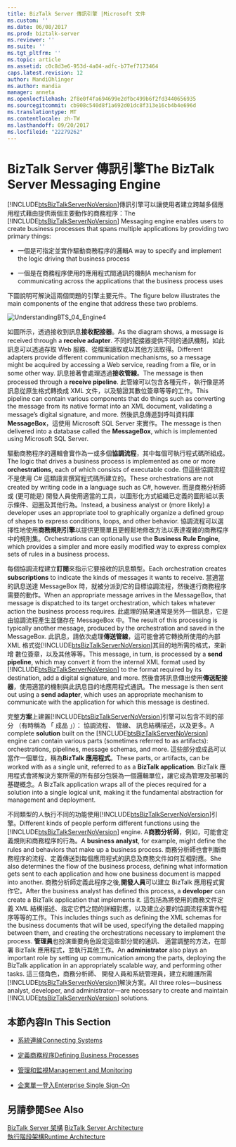 ```yaml
---
title: BizTalk Server 傳訊引擎 |Microsoft 文件
ms.custom: ''
ms.date: 06/08/2017
ms.prod: biztalk-server
ms.reviewer: ''
ms.suite: ''
ms.tgt_pltfrm: ''
ms.topic: article
ms.assetid: c0c8d3e6-953d-4a04-adfc-b77ef7173464
caps.latest.revision: 12
author: MandiOhlinger
ms.author: mandia
manager: anneta
ms.openlocfilehash: 2f8e0f4fa694699e2dfbc499b6f2fd3440656935
ms.sourcegitcommit: cb908c540d8f1a692d01dc8f313e16cb4b4e696d
ms.translationtype: MT
ms.contentlocale: zh-TW
ms.lasthandoff: 09/20/2017
ms.locfileid: "22279262"
---
```

# <a name="the-biztalk-server-messaging-engine"></a><span data-ttu-id="e6f22-102">BizTalk Server 傳訊引擎</span><span class="sxs-lookup"><span data-stu-id="e6f22-102">The BizTalk Server Messaging Engine</span></span>
<span data-ttu-id="e6f22-103">[!INCLUDE[btsBizTalkServerNoVersion](../includes/btsbiztalkservernoversion-md.md)]傳訊引擎可以讓使用者建立跨越多個應用程式藉由提供兩個主要動作的商務程序：</span><span class="sxs-lookup"><span data-stu-id="e6f22-103">The [!INCLUDE[btsBizTalkServerNoVersion](../includes/btsbiztalkservernoversion-md.md)] Messaging engine enables users to create business processes that spans multiple applications by providing two primary things:</span></span>  
  
-   <span data-ttu-id="e6f22-104">一個是可指定並實作驅動商務程序的邏輯</span><span class="sxs-lookup"><span data-stu-id="e6f22-104">A way to specify and implement the logic driving that business process</span></span>  
  
-   <span data-ttu-id="e6f22-105">一個是在商務程序使用的應用程式間通訊的機制</span><span class="sxs-lookup"><span data-stu-id="e6f22-105">A mechanism for communicating across the applications that the business process uses</span></span>  
  
 <span data-ttu-id="e6f22-106">下圖說明可解決這兩個問題的引擎主要元件。</span><span class="sxs-lookup"><span data-stu-id="e6f22-106">The figure below illustrates the main components of the engine that address these two problems.</span></span>  
  
 ![](../core/media/understandingbts-04-engine4.gif "UnderstandingBTS_04_Engine4")  
  
 <span data-ttu-id="e6f22-107">如圖所示，透過接收到訊息**接收配接器**。</span><span class="sxs-lookup"><span data-stu-id="e6f22-107">As the diagram shows, a message is received through a **receive adapter**.</span></span> <span data-ttu-id="e6f22-108">不同的配接器提供不同的通訊機制，如此訊息可以透過存取 Web 服務、從檔案讀取或以其他方法取得。</span><span class="sxs-lookup"><span data-stu-id="e6f22-108">Different adapters provide different communication mechanisms, so a message might be acquired by accessing a Web service, reading from a file, or in some other way.</span></span> <span data-ttu-id="e6f22-109">訊息接著會處理透過**接收管線**。</span><span class="sxs-lookup"><span data-stu-id="e6f22-109">The message is then processed through a **receive pipeline**.</span></span> <span data-ttu-id="e6f22-110">此管線可以包含各種元件，執行像是將訊息從原生格式轉換成 XML 文件，以及驗證其數位簽章等等的工作。</span><span class="sxs-lookup"><span data-stu-id="e6f22-110">This pipeline can contain various components that do things such as converting the message from its native format into an XML document, validating a message’s digital signature, and more.</span></span> <span data-ttu-id="e6f22-111">然後訊息傳遞到呼叫資料庫**MessageBox**，這使用 Microsoft SQL Server 來實作。</span><span class="sxs-lookup"><span data-stu-id="e6f22-111">The message is then delivered into a database called the **MessageBox**, which is implemented using Microsoft SQL Server.</span></span>  
  
 <span data-ttu-id="e6f22-112">驅動商務程序的邏輯會實作為一或多個**協調流程**，其中每個可執行程式碼所組成。</span><span class="sxs-lookup"><span data-stu-id="e6f22-112">The logic that drives a business process is implemented as one or more **orchestrations**, each of which consists of executable code.</span></span> <span data-ttu-id="e6f22-113">但這些協調流程不是使用 C# 這類語言撰寫程式碼所建立的。</span><span class="sxs-lookup"><span data-stu-id="e6f22-113">These orchestrations are not created by writing code in a language such as C#, however.</span></span> <span data-ttu-id="e6f22-114">而是商務分析師或 (更可能是) 開發人員使用適當的工具，以圖形化方式組織已定義的圖形組以表示條件、迴圈及其他行為。</span><span class="sxs-lookup"><span data-stu-id="e6f22-114">Instead, a business analyst or (more likely) a developer uses an appropriate tool to graphically organize a defined group of shapes to express conditions, loops, and other behavior.</span></span> <span data-ttu-id="e6f22-115">協調流程可以選擇性地使用**商務規則引擎**以提供更簡單且更輕鬆地修改方法以表達複雜的商務程序中的規則集。</span><span class="sxs-lookup"><span data-stu-id="e6f22-115">Orchestrations can optionally use the **Business Rule Engine**, which provides a simpler and more easily modified way to express complex sets of rules in a business process.</span></span>  
  
 <span data-ttu-id="e6f22-116">每個協調流程建立**訂閱**來指示它要接收的訊息類型。</span><span class="sxs-lookup"><span data-stu-id="e6f22-116">Each orchestration creates **subscriptions** to indicate the kinds of messages it wants to receive.</span></span> <span data-ttu-id="e6f22-117">當適當的訊息送達 MessageBox 時，就被分派到它的目標協調流程，然後進行商務程序需要的動作。</span><span class="sxs-lookup"><span data-stu-id="e6f22-117">When an appropriate message arrives in the MessageBox, that message is dispatched to its target orchestration, which takes whatever action the business process requires.</span></span> <span data-ttu-id="e6f22-118">此處理的結果通常是另外一個訊息，它是由協調流程產生並儲存在 MessageBox 中。</span><span class="sxs-lookup"><span data-stu-id="e6f22-118">The result of this processing is typically another message, produced by the orchestration and saved in the MessageBox.</span></span> <span data-ttu-id="e6f22-119">此訊息，請依次處理**傳送管線**，這可能會將它轉換所使用的內部 XML 格式從[!INCLUDE[btsBizTalkServerNoVersion](../includes/btsbiztalkservernoversion-md.md)]其目的地所需的格式，來新增 數位簽章，以及其他等等。</span><span class="sxs-lookup"><span data-stu-id="e6f22-119">This message, in turn, is processed by a **send pipeline**, which may convert it from the internal XML format used by [!INCLUDE[btsBizTalkServerNoVersion](../includes/btsbiztalkservernoversion-md.md)] to the format required by its destination, add a digital signature, and more.</span></span> <span data-ttu-id="e6f22-120">然後會將訊息傳出使用**傳送配接器**，使用適當的機制與此訊息目的地應用程式通訊。</span><span class="sxs-lookup"><span data-stu-id="e6f22-120">The message is then sent out using a **send adapter**, which uses an appropriate mechanism to communicate with the application for which this message is destined.</span></span>  
  
 <span data-ttu-id="e6f22-121">完整**方案**上建置[!INCLUDE[btsBizTalkServerNoVersion](../includes/btsbiztalkservernoversion-md.md)]引擎可以包含不同的部分 （有時稱為 「 成品 」）： 協調流程、 管線、 訊息結構描述，以及更多。</span><span class="sxs-lookup"><span data-stu-id="e6f22-121">A complete **solution** built on the [!INCLUDE[btsBizTalkServerNoVersion](../includes/btsbiztalkservernoversion-md.md)] engine can contain various parts (sometimes referred to as artifacts): orchestrations, pipelines, message schemas, and more.</span></span> <span data-ttu-id="e6f22-122">這些部分或成品可以當作一個單位，稱為**BizTalk 應用程式**。</span><span class="sxs-lookup"><span data-stu-id="e6f22-122">These parts, or artifacts, can be worked with as a single unit, referred to as a **BizTalk application**.</span></span> <span data-ttu-id="e6f22-123">BizTalk 應用程式會將解決方案所需的所有部分包裝為一個邏輯單位，讓它成為管理及部署的基礎概念。</span><span class="sxs-lookup"><span data-stu-id="e6f22-123">A BizTalk application wraps all of the pieces required for a solution into a single logical unit, making it the fundamental abstraction for management and deployment.</span></span>  
  
 <span data-ttu-id="e6f22-124">不同類型的人執行不同的功能使用[!INCLUDE[btsBizTalkServerNoVersion](../includes/btsbiztalkservernoversion-md.md)]引擎。</span><span class="sxs-lookup"><span data-stu-id="e6f22-124">Different kinds of people perform different functions using the [!INCLUDE[btsBizTalkServerNoVersion](../includes/btsbiztalkservernoversion-md.md)] engine.</span></span> <span data-ttu-id="e6f22-125">A**商務分析師**，例如，可能會定義規則和商務程序的行為。</span><span class="sxs-lookup"><span data-stu-id="e6f22-125">A **business analyst**, for example, might define the rules and behaviors that make up a business process.</span></span> <span data-ttu-id="e6f22-126">商務分析師也會判斷商務程序的流程、定義傳送到每個應用程式的訊息及商務文件如何互相對應。</span><span class="sxs-lookup"><span data-stu-id="e6f22-126">She also determines the flow of the business process, defining what information gets sent to each application and how one business document is mapped into another.</span></span> <span data-ttu-id="e6f22-127">商務分析師定義此程序之後,**開發人員**可以建立 BizTalk 應用程式實作它。</span><span class="sxs-lookup"><span data-stu-id="e6f22-127">After the business analyst has defined this process, a **developer** can create a BizTalk application that implements it.</span></span> <span data-ttu-id="e6f22-128">這包括為將使用的商務文件定義 XML 結構描述、指定它們之間的詳細對應，以及建立必要的協調流程來實作程序等等的工作。</span><span class="sxs-lookup"><span data-stu-id="e6f22-128">This includes things such as defining the XML schemas for the business documents that will be used, specifying the detailed mapping between them, and creating the orchestrations necessary to implement the process.</span></span> <span data-ttu-id="e6f22-129">**管理員**也扮演重要角色設定這些部分間的通訊、 適當調整的方法，在部署 BizTalk 應用程式，並執行其他工作。</span><span class="sxs-lookup"><span data-stu-id="e6f22-129">An **administrator** also plays an important role by setting up communication among the parts, deploying the BizTalk application in an appropriately scalable way, and performing other tasks.</span></span> <span data-ttu-id="e6f22-130">這三個角色，商務分析師、 開發人員和系統管理員，建立和維護所需[!INCLUDE[btsBizTalkServerNoVersion](../includes/btsbiztalkservernoversion-md.md)]解決方案。</span><span class="sxs-lookup"><span data-stu-id="e6f22-130">All three roles—business analyst, developer, and administrator—are necessary to create and maintain [!INCLUDE[btsBizTalkServerNoVersion](../includes/btsbiztalkservernoversion-md.md)] solutions.</span></span>  
  
## <a name="in-this-section"></a><span data-ttu-id="e6f22-131">本節內容</span><span class="sxs-lookup"><span data-stu-id="e6f22-131">In This Section</span></span>  
  
-   [<span data-ttu-id="e6f22-132">系統連線</span><span class="sxs-lookup"><span data-stu-id="e6f22-132">Connecting Systems</span></span>](../core/connecting-systems.md)  
  
-   [<span data-ttu-id="e6f22-133">定義商務程序</span><span class="sxs-lookup"><span data-stu-id="e6f22-133">Defining Business Processes</span></span>](../core/defining-business-processes.md)  
  
-   [<span data-ttu-id="e6f22-134">管理和監視</span><span class="sxs-lookup"><span data-stu-id="e6f22-134">Management and Monitoring</span></span>](../core/management-and-monitoring.md)  
  
-   [<span data-ttu-id="e6f22-135">企業單一登入</span><span class="sxs-lookup"><span data-stu-id="e6f22-135">Enterprise Single Sign-On</span></span>](../core/enterprise-single-sign-on-sso.md)  
  
## <a name="see-also"></a><span data-ttu-id="e6f22-136">另請參閱</span><span class="sxs-lookup"><span data-stu-id="e6f22-136">See Also</span></span>  
 <span data-ttu-id="e6f22-137">[BizTalk Server 架構](../core/biztalk-server-architecture.md) </span><span class="sxs-lookup"><span data-stu-id="e6f22-137">[BizTalk Server Architecture](../core/biztalk-server-architecture.md) </span></span>  
 [<span data-ttu-id="e6f22-138">執行階段架構</span><span class="sxs-lookup"><span data-stu-id="e6f22-138">Runtime Architecture</span></span>](../core/runtime-architecture.md)